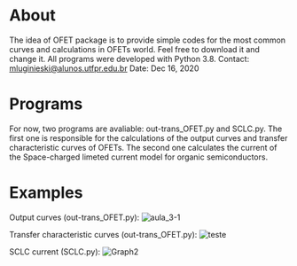 # About
The idea of OFET package is to provide simple codes for the most common curves and calculations in OFETs world. Feel free to download it and change it. All programs were developed with Python 3.8.
Contact: mluginieski@alunos.utfpr.edu.br
Date: Dec 16, 2020

# Programs
For now, two programs are avaliable: out-trans_OFET.py and SCLC.py. The first one is responsible for the calculations of the output curves and transfer characteristic curves of OFETs. The second one calculates the current of the Space-charged limeted current model for organic semiconductors.

# Examples
Output curves (out-trans_OFET.py):
![aula_3-1](https://user-images.githubusercontent.com/72230152/102351644-8b961080-3f85-11eb-90a5-759e6cf127b7.png)

Transfer characteristic curves (out-trans_OFET.py):
![teste](https://user-images.githubusercontent.com/72230152/102351564-6acdbb00-3f85-11eb-9e61-bcc62d210d1e.png)

SCLC current (SCLC.py):
![Graph2](https://user-images.githubusercontent.com/72230152/102352727-e419dd80-3f86-11eb-8d16-6a9b0107f117.png)
